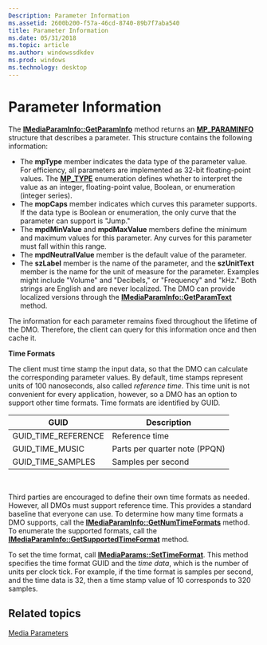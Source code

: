 ```yaml
---
Description: Parameter Information
ms.assetid: 2600b200-f57a-46cd-8740-89b7f7aba540
title: Parameter Information
ms.date: 05/31/2018
ms.topic: article
ms.author: windowssdkdev
ms.prod: windows
ms.technology: desktop
---
```


# Parameter Information

The [**IMediaParamInfo::GetParamInfo**](/windows/win32/Medparam/nf-medparam-imediaparaminfo-getparaminfo?branch=master) method returns an [**MP\_PARAMINFO**](/windows/win32/Medparam/ns-medparam-_mp_paraminfo?branch=master) structure that describes a parameter. This structure contains the following information:

-   The **mpType** member indicates the data type of the parameter value. For efficiency, all parameters are implemented as 32-bit floating-point values. The [**MP\_TYPE**](/windows/win32/Medparam/ne-medparam-_mp_type?branch=master) enumeration defines whether to interpret the value as an integer, floating-point value, Boolean, or enumeration (integer series).
-   The **mopCaps** member indicates which curves this parameter supports. If the data type is Boolean or enumeration, the only curve that the parameter can support is "Jump."
-   The **mpdMinValue** and **mpdMaxValue** members define the minimum and maximum values for this parameter. Any curves for this parameter must fall within this range.
-   The **mpdNeutralValue** member is the default value of the parameter.
-   The **szLabel** member is the name of the parameter, and the **szUnitText** member is the name for the unit of measure for the parameter. Examples might include "Volume" and "Decibels," or "Frequency" and "kHz." Both strings are English and are never localized. The DMO can provide localized versions through the [**IMediaParamInfo::GetParamText**](/windows/win32/Medparam/nf-medparam-imediaparaminfo-getparamtext?branch=master) method.

The information for each parameter remains fixed throughout the lifetime of the DMO. Therefore, the client can query for this information once and then cache it.

**Time Formats**

The client must time stamp the input data, so that the DMO can calculate the corresponding parameter values. By default, time stamps represent units of 100 nanoseconds, also called *reference time*. This time unit is not convenient for every application, however, so a DMO has an option to support other time formats. Time formats are identified by GUID.



| **GUID**              | Description                   |
|-----------------------|-------------------------------|
| GUID\_TIME\_REFERENCE | Reference time                |
| GUID\_TIME\_MUSIC     | Parts per quarter note (PPQN) |
| GUID\_TIME\_SAMPLES   | Samples per second            |



 

Third parties are encouraged to define their own time formats as needed. However, all DMOs must support reference time. This provides a standard baseline that everyone can use. To determine how many time formats a DMO supports, call the [**IMediaParamInfo::GetNumTimeFormats**](/windows/win32/Medparam/nf-medparam-imediaparaminfo-getnumtimeformats?branch=master) method. To enumerate the supported formats, call the [**IMediaParamInfo::GetSupportedTimeFormat**](/windows/win32/Medparam/nf-medparam-imediaparaminfo-getsupportedtimeformat?branch=master) method.

To set the time format, call [**IMediaParams::SetTimeFormat**](/windows/win32/Medparam/nf-medparam-imediaparams-settimeformat?branch=master). This method specifies the time format GUID and the *time data*, which is the number of units per clock tick. For example, if the time format is samples per second, and the time data is 32, then a time stamp value of 10 corresponds to 320 samples.

## Related topics

<dl> <dt>

[Media Parameters](media-parameters.md)
</dt> </dl>

 

 



